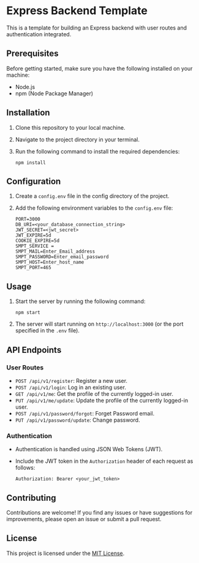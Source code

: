 # Express Backend Template

This is a template for building an Express backend with user routes and authentication integrated.

## Prerequisites

Before getting started, make sure you have the following installed on your machine:

- Node.js
- npm (Node Package Manager)

## Installation

1. Clone this repository to your local machine.
2. Navigate to the project directory in your terminal.
3. Run the following command to install the required dependencies:

    ```shell
    npm install
    ```

## Configuration

1. Create a `config.env` file in the config directory of the project.
2. Add the following environment variables to the `config.env` file:

    ```plaintext
    PORT=3000
    DB_URI=<your_database_connection_string>
    JWT_SECRET=<jwt_secret>
    JWT_EXPIRE=5d
    COOKIE_EXPIRE=5d
    SMPT_SERVICE =
    SMPT_MAIL=Enter_Email_address
    SMPT_PASSWORD=Enter_email_password
    SMPT_HOST=Enter_host_name
    SMPT_PORT=465
    ```

## Usage

1. Start the server by running the following command:

    ```shell
    npm start
    ```

2. The server will start running on `http://localhost:3000` (or the port specified in the `.env` file).

## API Endpoints

### User Routes

- `POST /api/v1/register`: Register a new user.
- `POST /api/v1/login`: Log in an existing user.
- `GET /api/v1/me`: Get the profile of the currently logged-in user.
- `PUT /api/v1/me/update`: Update the profile of the currently logged-in user.
- `POST /api/v1/password/forgot`: Forget Password email.
- `PUT /api/v1/password/update`: Change password.

### Authentication

- Authentication is handled using JSON Web Tokens (JWT).
- Include the JWT token in the `Authorization` header of each request as follows:

  ```plaintext
  Authorization: Bearer <your_jwt_token>
  ```

## Contributing

Contributions are welcome! If you find any issues or have suggestions for improvements, please open an issue or submit a pull request.

## License

This project is licensed under the [MIT License](LICENSE).
